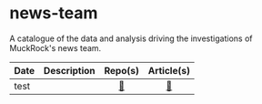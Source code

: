 # news-team
A catalogue of the data and analysis driving the investigations of MuckRock's news team. 


Date|Description|Repo(s)|Article(s)
----|-----------|:--:|:-----:
   test |           |   [:floppy_disk:](https://www.muckrock.com/news/archives/2023/may/03/disappearing-daycare-missouri-subsidy/)| [:newspaper:](https://www.muckrock.com/news/archives/2023/may/03/disappearing-daycare-missouri-subsidy/)

